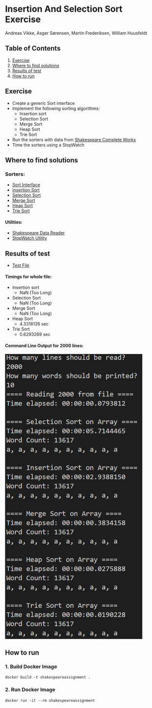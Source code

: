 # Insertion And Selection Sort Exercise
Andreas Vikke, Asger Sørensen, Martin Frederiksen, William Huusfeldt
## Table of Contents
1. [Exercise](#Exercise)
2. [Where to find solutions](#Where-to-find-solutions)
3. [Results of test](#Results-of-test)
4. [How to run](#How-to-run)

## Exercise
- Create a generic Sort interface
- Implement the following sorting algorithms:
    - Insertion sort
    - Selection Sort
    - Merge Sort
    - Heap Sort
    - Trie Sort
- Run the sorters with data from [Shakespeare Complete Works](./data/shakespeare-complete-works.txt)
- Time the sorters using a StopWatch

## Where to find solutions
### Sorters:
- [Sort Interface](./Sorters/ISort.cs)
- [Insertion Sort](./Sorters/InsertionSort.cs)
- [Selection Sort](./Sorters/SelectionSort.cs)
- [Merge Sort](./Sorters/MergeSort.cs)
- [Heap Sort](./Sorters/HeapSort.cs)
- [Trie Sort](./Sorters/TrieSort.cs)

#### Utilities:
- [Shakespeare Data Reader](./Utils/FileUtility.cs)
- [StopWatch Utility](./Utils/StopWatchUtility.cs)

## Results of test
- [Test File](./Program.cs)

#### Timings for whole file:
- Insertion sort
    - NaN (Too Long)
- Selection Sort
    - NaN (Too Long)
- Merge Sort
    - NaN (Too Long)
- Heap Sort
    - 4.3318126 sec
- Trie Sort
    - 0.6293269 sec

#### Command Line Output for 2000 lines:
![Result](./assets/result.png)

## How to run
### 1. Build Docker Image
```
docker build -t shakespeareassignment .
```

### 2. Run Docker Image
```
docker run -it --rm shakespeareassignment
```